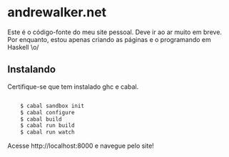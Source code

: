 # andrewalker.net

Este é o código-fonte do meu site pessoal. Deve ir ao ar muito em breve. Por
enquanto, estou apenas criando as páginas e o programando em Haskell \o/

## Instalando

Certifique-se que tem instalado ghc e cabal.

``` bash

    $ cabal sandbox init
    $ cabal configure
    $ cabal build
    $ cabal run build
    $ cabal run watch

```

Acesse http://localhost:8000 e navegue pelo site!
